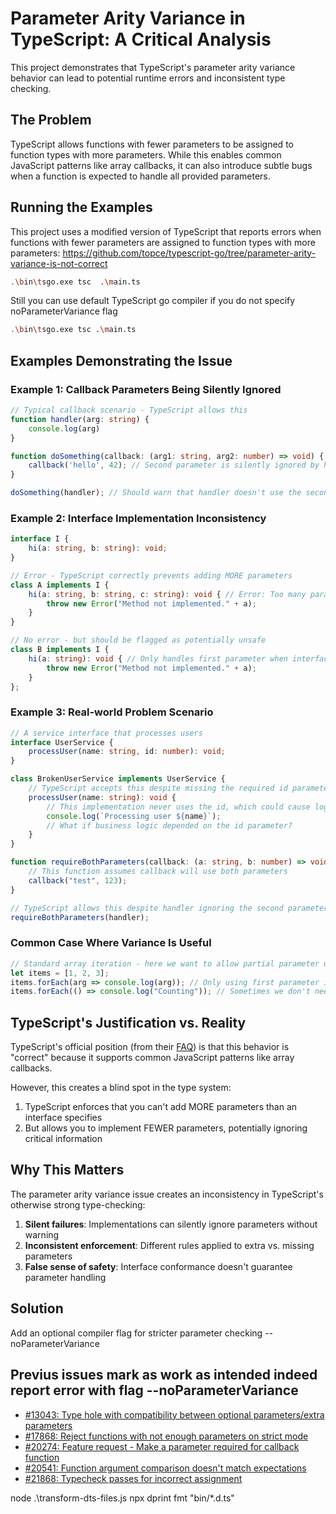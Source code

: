 # Parameter Arity Variance in TypeScript: A Critical Analysis

This project demonstrates that TypeScript's parameter arity variance behavior can lead to potential runtime errors and inconsistent type checking.

## The Problem

TypeScript allows functions with fewer parameters to be assigned to function types with more parameters. While this enables common JavaScript patterns like array callbacks, it can also introduce subtle bugs when a function is expected to handle all provided parameters.

## Running the Examples

This project uses a modified version of TypeScript that reports errors 
when functions with fewer parameters are assigned to function types with more parameters:
https://github.com/topce/typescript-go/tree/parameter-arity-variance-is-not-correct

```bash
.\bin\tsgo.exe tsc  .\main.ts 
```

Still you can use default TypeScript go compiler if you do not specify noParameterVariance flag

```bash
.\bin\tsgo.exe tsc .\main.ts 
```

## Examples Demonstrating the Issue

### Example 1: Callback Parameters Being Silently Ignored

```typescript
// Typical callback scenario - TypeScript allows this
function handler(arg: string) {
    console.log(arg)
}

function doSomething(callback: (arg1: string, arg2: number) => void) {
    callback('hello', 42); // Second parameter is silently ignored by handler
}

doSomething(handler); // Should warn that handler doesn't use the second parameter
```

### Example 2: Interface Implementation Inconsistency

```ts
interface I {
    hi(a: string, b: string): void;
}

// Error - TypeScript correctly prevents adding MORE parameters
class A implements I {
    hi(a: string, b: string, c: string): void { // Error: Too many parameters
        throw new Error("Method not implemented." + a);
    }
}

// No error - but should be flagged as potentially unsafe
class B implements I {
    hi(a: string): void { // Only handles first parameter when interface requires two
        throw new Error("Method not implemented." + a);
    }
};
```

### Example 3: Real-world Problem Scenario

```ts
// A service interface that processes users
interface UserService {
    processUser(name: string, id: number): void;
}

class BrokenUserService implements UserService {
    // TypeScript accepts this despite missing the required id parameter
    processUser(name: string): void {
        // This implementation never uses the id, which could cause logic errors
        console.log(`Processing user ${name}`);
        // What if business logic depended on the id parameter?
    }
}

function requireBothParameters(callback: (a: string, b: number) => void) {
    // This function assumes callback will use both parameters
    callback("test", 123);
}

// TypeScript allows this despite handler ignoring the second parameter
requireBothParameters(handler);
```

### Common Case Where Variance Is Useful

```ts
// Standard array iteration - here we want to allow partial parameter usage
let items = [1, 2, 3];
items.forEach(arg => console.log(arg)); // Only using first parameter is fine
items.forEach(() => console.log("Counting")); // Sometimes we don't need parameters at all
```

## TypeScript's Justification vs. Reality

TypeScript's official position (from their [FAQ](https://github.com/Microsoft/TypeScript/wiki/FAQ#parameter-arity-variance-is-correct)) is that this behavior is "correct" because it supports common JavaScript patterns like array callbacks.

However, this creates a blind spot in the type system:

1. TypeScript enforces that you can't add MORE parameters than an interface specifies
2. But allows you to implement FEWER parameters, potentially ignoring critical information

## Why This Matters

The parameter arity variance issue creates an inconsistency in TypeScript's otherwise strong type-checking:

1. **Silent failures**: Implementations can silently ignore parameters without warning
2. **Inconsistent enforcement**: Different rules applied to extra vs. missing parameters
3. **False sense of safety**: Interface conformance doesn't guarantee parameter handling

## Solution

Add an optional compiler flag for stricter parameter checking
--noParameterVariance

## Previus issues mark as work as intended indeed report error with flag --noParameterVariance

- [#13043: Type hole with compatibility between optional parameters/extra parameters](https://github.com/microsoft/TypeScript/issues/13043)
- [#17868: Reject functions with not enough parameters on strict mode](https://github.com/microsoft/TypeScript/issues/17868)
- [#20274: Feature request - Make a parameter required for callback function](https://github.com/microsoft/TypeScript/issues/20274)
- [#20541: Function argument comparison doesn't match expectations](https://github.com/microsoft/TypeScript/issues/20541)
- [#21868: Typecheck passes for incorrect assignment](https://github.com/microsoft/TypeScript/issues/21868)

node .\transform-dts-files.js
npx dprint  fmt "bin/*.d.ts"
